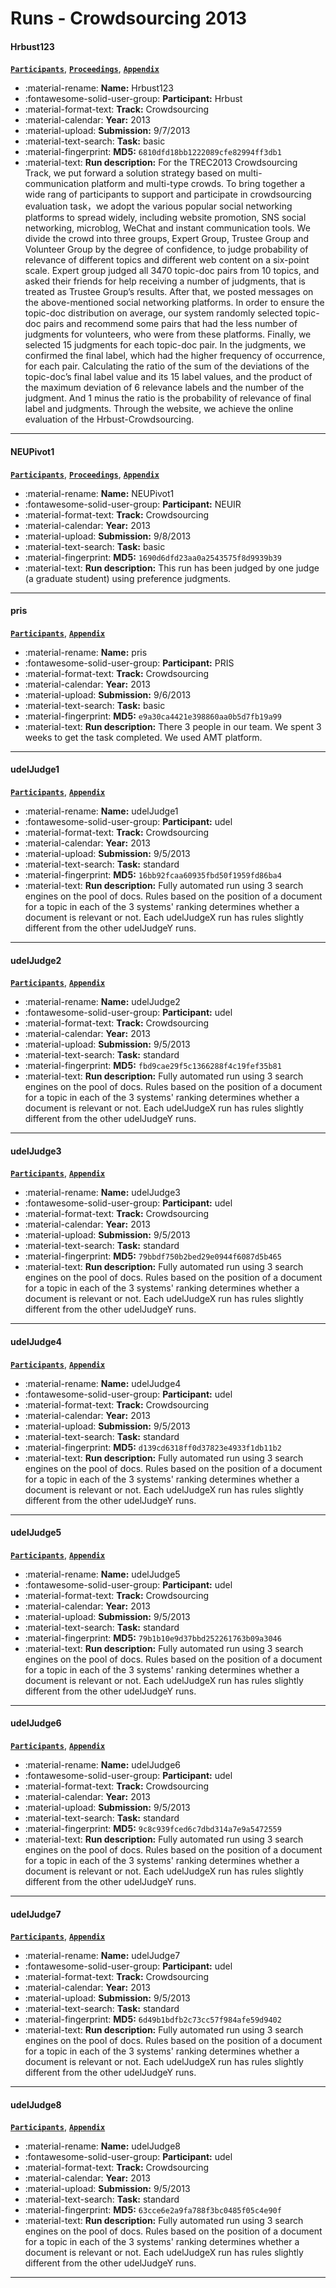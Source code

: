 # Runs - Crowdsourcing 2013 

#### Hrbust123 
[**`Participants`**](./participants.md#hrbust), [**`Proceedings`**](./proceedings.md#hrbust-in-trec-2013-crowdsourcing-track), [**`Appendix`**](https://trec.nist.gov/pubs/trec22/appendices/crowd/Hrbust123.result.pdf) 

- :material-rename: **Name:** Hrbust123 
- :fontawesome-solid-user-group: **Participant:** Hrbust 
- :material-format-text: **Track:** Crowdsourcing 
- :material-calendar: **Year:** 2013 
- :material-upload: **Submission:** 9/7/2013 
- :material-text-search: **Task:** basic 
- :material-fingerprint: **MD5:** `6810dfd18bb1222089cfe82994ff3db1` 
- :material-text: **Run description:** For the TREC2013 Crowdsourcing Track, we put forward a solution strategy based on multi-communication platform and multi-type crowds. To bring together a wide rang of participants to support and participate in crowdsourcing evaluation task，we adopt the various popular social networking platforms to spread widely, including website promotion, SNS social networking, microblog, WeChat and instant communication tools. We divide the crowd into three groups, Expert Group, Trustee Group and Volunteer Group by the degree of confidence, to judge probability of relevance of different topics and different web content on a six-point scale. Expert group judged all 3470 topic-doc pairs from 10 topics, and asked their friends for help receiving a number of judgments, that is treated as Trustee Group’s results. After that, we posted messages on the above-mentioned social networking platforms. In order to ensure the topic-doc distribution on average, our system randomly selected topic-doc pairs and recommend some pairs that had the less number of judgments for volunteers, who were from these platforms. Finally, we selected 15 judgments for each topic-doc pair. In the judgments, we confirmed the final label, which had the higher frequency of occurrence, for each pair. Calculating the ratio of the sum of the deviations of the topic-doc’s final label value and its 15 label values, and the product of the maximum deviation of 6 relevance labels and the number of the judgment. And 1 minus the ratio is the probability of relevance of final label and judgments. Through the website, we achieve the online evaluation of the Hrbust-Crowdsourcing.  

---
#### NEUPivot1 
[**`Participants`**](./participants.md#neuir), [**`Proceedings`**](./proceedings.md#northeastern-university-runs-at-the-trec13-crowdsourcing-track), [**`Appendix`**](https://trec.nist.gov/pubs/trec22/appendices/crowd/NEUPivot1.result.pdf) 

- :material-rename: **Name:** NEUPivot1 
- :fontawesome-solid-user-group: **Participant:** NEUIR 
- :material-format-text: **Track:** Crowdsourcing 
- :material-calendar: **Year:** 2013 
- :material-upload: **Submission:** 9/8/2013 
- :material-text-search: **Task:** basic 
- :material-fingerprint: **MD5:** `1690d6dfd23aa0a2543575f8d9939b39` 
- :material-text: **Run description:** This run has been judged by one judge (a graduate student) using preference judgments. 

---
#### pris 
[**`Participants`**](./participants.md#pris), [**`Appendix`**](https://trec.nist.gov/pubs/trec22/appendices/crowd/pris.result.pdf) 

- :material-rename: **Name:** pris 
- :fontawesome-solid-user-group: **Participant:** PRIS 
- :material-format-text: **Track:** Crowdsourcing 
- :material-calendar: **Year:** 2013 
- :material-upload: **Submission:** 9/6/2013 
- :material-text-search: **Task:** basic 
- :material-fingerprint: **MD5:** `e9a30ca4421e398860aa0b5d7fb19a99` 
- :material-text: **Run description:** There 3 people in our team. We spent 3 weeks to get the task completed. We used AMT platform.  

---
#### udelJudge1 
[**`Participants`**](./participants.md#udel), [**`Appendix`**](https://trec.nist.gov/pubs/trec22/appendices/crowd/udelJudge1.result.pdf) 

- :material-rename: **Name:** udelJudge1 
- :fontawesome-solid-user-group: **Participant:** udel 
- :material-format-text: **Track:** Crowdsourcing 
- :material-calendar: **Year:** 2013 
- :material-upload: **Submission:** 9/5/2013 
- :material-text-search: **Task:** standard 
- :material-fingerprint: **MD5:** `16bb92fcaa60935fbd50f1959fd86ba4` 
- :material-text: **Run description:** Fully automated run using 3 search engines on the pool of docs. Rules based on the position of a document for a topic in each of the 3 systems' ranking determines whether a document is relevant or not. Each udelJudgeX run has rules slightly different from the other udelJudgeY runs. 

---
#### udelJudge2 
[**`Participants`**](./participants.md#udel), [**`Appendix`**](https://trec.nist.gov/pubs/trec22/appendices/crowd/udelJudge2.result.pdf) 

- :material-rename: **Name:** udelJudge2 
- :fontawesome-solid-user-group: **Participant:** udel 
- :material-format-text: **Track:** Crowdsourcing 
- :material-calendar: **Year:** 2013 
- :material-upload: **Submission:** 9/5/2013 
- :material-text-search: **Task:** standard 
- :material-fingerprint: **MD5:** `fbd9cae29f5c1366288f4c19fef35b81` 
- :material-text: **Run description:** Fully automated run using 3 search engines on the pool of docs. Rules based on the position of a document for a topic in each of the 3 systems' ranking determines whether a document is relevant or not. Each udelJudgeX run has rules slightly different from the other udelJudgeY runs. 

---
#### udelJudge3 
[**`Participants`**](./participants.md#udel), [**`Appendix`**](https://trec.nist.gov/pubs/trec22/appendices/crowd/udelJudge3.result.pdf) 

- :material-rename: **Name:** udelJudge3 
- :fontawesome-solid-user-group: **Participant:** udel 
- :material-format-text: **Track:** Crowdsourcing 
- :material-calendar: **Year:** 2013 
- :material-upload: **Submission:** 9/5/2013 
- :material-text-search: **Task:** standard 
- :material-fingerprint: **MD5:** `79bbdf750b2bed29e0944f6087d5b465` 
- :material-text: **Run description:** Fully automated run using 3 search engines on the pool of docs. Rules based on the position of a document for a topic in each of the 3 systems' ranking determines whether a document is relevant or not. Each udelJudgeX run has rules slightly different from the other udelJudgeY runs. 

---
#### udelJudge4 
[**`Participants`**](./participants.md#udel), [**`Appendix`**](https://trec.nist.gov/pubs/trec22/appendices/crowd/udelJudge4.result.pdf) 

- :material-rename: **Name:** udelJudge4 
- :fontawesome-solid-user-group: **Participant:** udel 
- :material-format-text: **Track:** Crowdsourcing 
- :material-calendar: **Year:** 2013 
- :material-upload: **Submission:** 9/5/2013 
- :material-text-search: **Task:** standard 
- :material-fingerprint: **MD5:** `d139cd6318ff0d37823e4933f1db11b2` 
- :material-text: **Run description:** Fully automated run using 3 search engines on the pool of docs. Rules based on the position of a document for a topic in each of the 3 systems' ranking determines whether a document is relevant or not. Each udelJudgeX run has rules slightly different from the other udelJudgeY runs. 

---
#### udelJudge5 
[**`Participants`**](./participants.md#udel), [**`Appendix`**](https://trec.nist.gov/pubs/trec22/appendices/crowd/udelJudge5.result.pdf) 

- :material-rename: **Name:** udelJudge5 
- :fontawesome-solid-user-group: **Participant:** udel 
- :material-format-text: **Track:** Crowdsourcing 
- :material-calendar: **Year:** 2013 
- :material-upload: **Submission:** 9/5/2013 
- :material-text-search: **Task:** standard 
- :material-fingerprint: **MD5:** `79b1b10e9d37bbd252261763b09a3046` 
- :material-text: **Run description:** Fully automated run using 3 search engines on the pool of docs. Rules based on the position of a document for a topic in each of the 3 systems' ranking determines whether a document is relevant or not. Each udelJudgeX run has rules slightly different from the other udelJudgeY runs. 

---
#### udelJudge6 
[**`Participants`**](./participants.md#udel), [**`Appendix`**](https://trec.nist.gov/pubs/trec22/appendices/crowd/udelJudge6.result.pdf) 

- :material-rename: **Name:** udelJudge6 
- :fontawesome-solid-user-group: **Participant:** udel 
- :material-format-text: **Track:** Crowdsourcing 
- :material-calendar: **Year:** 2013 
- :material-upload: **Submission:** 9/5/2013 
- :material-text-search: **Task:** standard 
- :material-fingerprint: **MD5:** `9c8c939fced6c7dbd314a7e9a5472559` 
- :material-text: **Run description:** Fully automated run using 3 search engines on the pool of docs. Rules based on the position of a document for a topic in each of the 3 systems' ranking determines whether a document is relevant or not. Each udelJudgeX run has rules slightly different from the other udelJudgeY runs. 

---
#### udelJudge7 
[**`Participants`**](./participants.md#udel), [**`Appendix`**](https://trec.nist.gov/pubs/trec22/appendices/crowd/udelJudge7.result.pdf) 

- :material-rename: **Name:** udelJudge7 
- :fontawesome-solid-user-group: **Participant:** udel 
- :material-format-text: **Track:** Crowdsourcing 
- :material-calendar: **Year:** 2013 
- :material-upload: **Submission:** 9/5/2013 
- :material-text-search: **Task:** standard 
- :material-fingerprint: **MD5:** `6d49b1bdfb2c73cc57f984afe59d9402` 
- :material-text: **Run description:** Fully automated run using 3 search engines on the pool of docs. Rules based on the position of a document for a topic in each of the 3 systems' ranking determines whether a document is relevant or not. Each udelJudgeX run has rules slightly different from the other udelJudgeY runs. 

---
#### udelJudge8 
[**`Participants`**](./participants.md#udel), [**`Appendix`**](https://trec.nist.gov/pubs/trec22/appendices/crowd/udelJudge8.result.pdf) 

- :material-rename: **Name:** udelJudge8 
- :fontawesome-solid-user-group: **Participant:** udel 
- :material-format-text: **Track:** Crowdsourcing 
- :material-calendar: **Year:** 2013 
- :material-upload: **Submission:** 9/5/2013 
- :material-text-search: **Task:** standard 
- :material-fingerprint: **MD5:** `63cce6e2a9fa788f3bc0485f05c4e90f` 
- :material-text: **Run description:** Fully automated run using 3 search engines on the pool of docs. Rules based on the position of a document for a topic in each of the 3 systems' ranking determines whether a document is relevant or not. Each udelJudgeX run has rules slightly different from the other udelJudgeY runs. 

---
